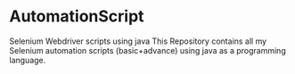 # AutomationScript
Selenium Webdriver scripts using java
This Repository contains all my Selenium automation scripts (basic+advance) using java as a programming language.
